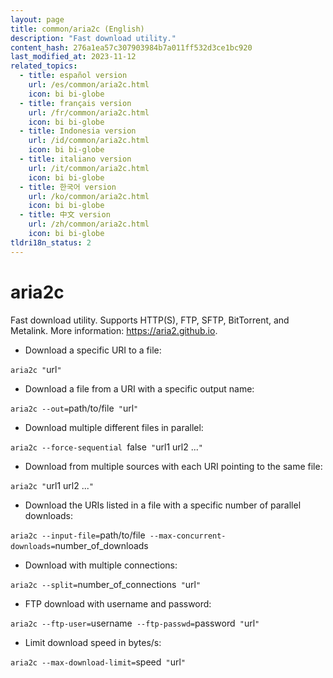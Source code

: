 ```yaml
---
layout: page
title: common/aria2c (English)
description: "Fast download utility."
content_hash: 276a1ea57c307903984b7a011ff532d3ce1bc920
last_modified_at: 2023-11-12
related_topics:
  - title: español version
    url: /es/common/aria2c.html
    icon: bi bi-globe
  - title: français version
    url: /fr/common/aria2c.html
    icon: bi bi-globe
  - title: Indonesia version
    url: /id/common/aria2c.html
    icon: bi bi-globe
  - title: italiano version
    url: /it/common/aria2c.html
    icon: bi bi-globe
  - title: 한국어 version
    url: /ko/common/aria2c.html
    icon: bi bi-globe
  - title: 中文 version
    url: /zh/common/aria2c.html
    icon: bi bi-globe
tldri18n_status: 2
---
```

# aria2c

Fast download utility.
Supports HTTP(S), FTP, SFTP, BitTorrent, and Metalink.
More information: <https://aria2.github.io>.

- Download a specific URI to a file:

`aria2c "`<span class="tldr-var badge badge-pill bg-dark-lm bg-white-dm text-white-lm text-dark-dm font-weight-bold">url</span>`"`

- Download a file from a URI with a specific output name:

`aria2c --out=`<span class="tldr-var badge badge-pill bg-dark-lm bg-white-dm text-white-lm text-dark-dm font-weight-bold">path/to/file</span>` "`<span class="tldr-var badge badge-pill bg-dark-lm bg-white-dm text-white-lm text-dark-dm font-weight-bold">url</span>`"`

- Download multiple different files in parallel:

`aria2c --force-sequential `<span class="tldr-var badge badge-pill bg-dark-lm bg-white-dm text-white-lm text-dark-dm font-weight-bold">false</span>` "`<span class="tldr-var badge badge-pill bg-dark-lm bg-white-dm text-white-lm text-dark-dm font-weight-bold">url1 url2 ...</span>`"`

- Download from multiple sources with each URI pointing to the same file:

`aria2c "`<span class="tldr-var badge badge-pill bg-dark-lm bg-white-dm text-white-lm text-dark-dm font-weight-bold">url1 url2 ...</span>`"`

- Download the URIs listed in a file with a specific number of parallel downloads:

`aria2c --input-file=`<span class="tldr-var badge badge-pill bg-dark-lm bg-white-dm text-white-lm text-dark-dm font-weight-bold">path/to/file</span>` --max-concurrent-downloads=`<span class="tldr-var badge badge-pill bg-dark-lm bg-white-dm text-white-lm text-dark-dm font-weight-bold">number_of_downloads</span>

- Download with multiple connections:

`aria2c --split=`<span class="tldr-var badge badge-pill bg-dark-lm bg-white-dm text-white-lm text-dark-dm font-weight-bold">number_of_connections</span>` "`<span class="tldr-var badge badge-pill bg-dark-lm bg-white-dm text-white-lm text-dark-dm font-weight-bold">url</span>`"`

- FTP download with username and password:

`aria2c --ftp-user=`<span class="tldr-var badge badge-pill bg-dark-lm bg-white-dm text-white-lm text-dark-dm font-weight-bold">username</span>` --ftp-passwd=`<span class="tldr-var badge badge-pill bg-dark-lm bg-white-dm text-white-lm text-dark-dm font-weight-bold">password</span>` "`<span class="tldr-var badge badge-pill bg-dark-lm bg-white-dm text-white-lm text-dark-dm font-weight-bold">url</span>`"`

- Limit download speed in bytes/s:

`aria2c --max-download-limit=`<span class="tldr-var badge badge-pill bg-dark-lm bg-white-dm text-white-lm text-dark-dm font-weight-bold">speed</span>` "`<span class="tldr-var badge badge-pill bg-dark-lm bg-white-dm text-white-lm text-dark-dm font-weight-bold">url</span>`"`
